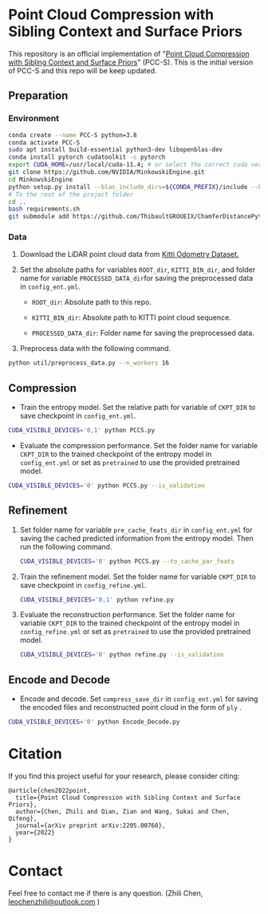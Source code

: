 # Point Cloud Compression with Sibling Context and Surface Priors

This repository is an official implementation of "[Point Cloud Compression with Sibling Context and Surface Priors](https://arxiv.org/abs/2205.00760)" (PCC-S). This is the initial version of PCC-S and this repo will be keep updated.

## Preparation

### Environment

```bash
conda create --name PCC-S python=3.8
conda activate PCC-S
sudo apt install build-essential python3-dev libopenblas-dev
conda install pytorch cudatoolkit -c pytorch
export CUDA_HOME=/usr/local/cuda-11.4; # or select the correct cuda version on your system.
git clone https://github.com/NVIDIA/MinkowskiEngine.git
cd MinkowskiEngine
python setup.py install --blas_include_dirs=${CONDA_PREFIX}/include --blas=openblas
# To the root of the project folder
cd ..
bash requirements.sh
git submodule add https://github.com/ThibaultGROUEIX/ChamferDistancePytorch
```

### Data

1. Download the LiDAR point cloud data from [Kitti Odometry Dataset.](http://www.cvlibs.net/datasets/kitti/eval_odometry.php)

2. Set the absolute paths for variables `ROOT_dir`, `KITTI_BIN_dir`, and folder name for variable `PROCESSED_DATA_dir`for saving the preprocessed data in `config_ent.yml`.
   
   * `ROOT_dir`: Absolute path to this repo.
   
   * `KITTI_BIN_dir`: Absolute path to KITTI point cloud sequence.
   
   * `PROCESSED_DATA_dir`: Folder name for saving the preprocessed data.

3. Preprocess data with the following command. 

```bash
python util/preprocess_data.py --n_workers 16
```

## Compression

* Train the entropy model. Set the relative path for variable of `CKPT_DIR` to save checkpoint in `config_ent.yml`.

```bash
CUDA_VISIBLE_DEVICES='0,1' python PCCS.py
```

* Evaluate the compression performance. Set the folder name for variable `CKPT_DIR` to the trained checkpoint of the entropy model in `config_ent.yml` or set as `pretrained` to use the provided pretrained model.

```bash
CUDA_VISIBLE_DEVICES='0' python PCCS.py --is_validation
```

## Refinement

1. Set folder name for variable `pre_cache_feats_dir` in `config_ent.yml` for saving the cached predicted information from the entropy model. Then run the following command.
   
   ```bash
   CUDA_VISIBLE_DEVICES='0' python PCCS.py --to_cache_par_feats
   ```

2. Train the refinement model. Set the folder name for variable `CKPT_DIR` to save checkpoint in `config_refine.yml`.
   
   ```bash
   CUDA_VISIBLE_DEVICES='0,1' python refine.py
   ```

3. Evaluate the reconstruction performance. Set the folder name for variable `CKPT_DIR` to the trained checkpoint of the entropy model in `config_refine.yml` or set as `pretrained` to use the provided pretrained model.
   
   ```bash
   CUDA_VISIBLE_DEVICES='0' python refine.py --is_validation
   ```

## Encode and Decode

* Encode and decode. Set `compress_save_dir` in `config_ent.yml` for saving the encoded files and reconstructed point cloud in the form of `ply` .

```bash
CUDA_VISIBLE_DEVICES='0' python Encode_Decode.py
```

# Citation

If you find this project useful for your research, please consider citing:

```
@article{chen2022point,
  title={Point Cloud Compression with Sibling Context and Surface Priors},
  author={Chen, Zhili and Qian, Zian and Wang, Sukai and Chen, Qifeng},
  journal={arXiv preprint arXiv:2205.00760},
  year={2022}
}
```

# Contact

Feel free to contact me if there is any question. (Zhili Chen, leochenzhili@outlook.com )
